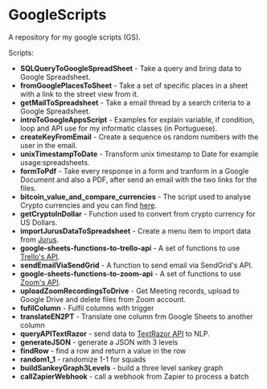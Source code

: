 GoogleScripts
=============

A repository for my google scripts (GS).

Scripts:
* __SQLQueryToGoogleSpreadSheet__ - Take a query and bring data to Google Spreadsheet.
* __fromGooglePlacesToSheet__ - Take a set of specific places in a sheet with a link to the street view from it.
* __getMailToSpreadsheet__ - Take a email thread by a search criteria to a Google Spreadsheet.
* __introToGoogleAppsScript__ - Examples for explain variable, if condition, loop and API use for my informatic classes (in Portuguese).
* __createKeyFromEmail__ - Create a sequence os random numbers with the user in the email.
* __unixTimestampToDate__ - Transform unix timestamp to Date for example usage:spreadsheets.
* __formToPdf__ - Take every response in a form and tranform in a Google Document and also a PDF, after send an email with the two links for the files.
* __bitcoin_value_and_compare_currencies__ - The script used to analyse Crypto currencies and you can find [here](https://go.efrem.io/sheet-bitcoin-value).
* __getCryptoInDollar__ - Function used to convert from crypto currency for US Dollars.
* __importJurusDataToSpreadsheet__ - Create a menu item to import data from [Jurus](http://jurus.com.br).
* __google-sheets-functions-to-trello-api__ - A set of functions to use [Trello's API](https://developers.trello.com).
* __sendEmailViaSendGrid__ - A function to send email via SendGrid's API.
* __google-sheets-functions-to-zoom-api__ - A set of functions to use [Zoom's API](https://marketplace.zoom.us/docs/api-reference/zoom-api/).
* __uploadZoomRecordingsToDrive__ - Get Meeting records, upload to Google Drive and delete files from Zoom account.
* __fufilColumn__ - Fulfil columns with trigger
* __translateEN2PT__ - Translate one column frm Google Sheets to another column
* __queryAPITextRazor__ - send data to [TextRazor API](https://www.textrazor.com/) to NLP.
* __generateJSON__ - generate a JSON with 3 levels
* __findRow__ - find a row and return a value in the row
* __random1_1__ - randomize 1-1 for squads
* __buildSankeyGraph3Levels__ - build a three level sankey graph
* __callZapierWebhook__ - call a webhook from Zapier to process a batch
